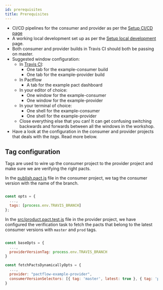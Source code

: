 ```yaml
---
id: prerequisites
title: Prerequisites
---
```


* CI/CD pipelines for the consumer and provider as per the [Setup CI/CD page](/docs/ci-cd-workshop/set-up-ci)
* A working local development set up as per the [Setup local development](/docs/ci-cd-workshop/set-up-local-development) page.
* Both consumer and provider builds in Travis CI should both be passing on master.
* Suggested window configuration:
    * In [Travis CI][travis-ci]:
        * One tab for the example-consumer build
        * One tab for the example-provider build
    * In Pactflow
        * A tab for the example pact dashboard
    * In your editor of choice:
        * One window for the example-consumer
        * One window for the example-provider
    * In your terminal of choice:
        * One shell for the example-consumer
        * One shell for the example-provider
    * Close everything else that you can! It can get confusing switching backwards and forwards between all the windows in the workshop.
* Have a look at the configuration in the consumer and provider projects that deals with the *tags*. Read more below.

## Tag configuration

Tags are used to wire up the consumer project to the provider project and make sure we are verifying the right pacts.

In the [publish.pact.js](https://github.com/pactflow/example-consumer/blob/master/publish.pact.js) file in the consumer project, we tag the consumer version with the name of the branch.

```js

const opts = {
  ...,
  tags: [process.env.TRAVIS_BRANCH]
};
```

In the [src/product.pact.test.js](https://github.com/pactflow/example-provider/blob/master/src/product/product.pact.test.js) file in the provider project, we have configured the verification task to fetch the pacts that belong to the latest consumer versions with `master` and `prod` tags.

```js

const baseOpts = {
  ...,
  providerVersionTag: process.env.TRAVIS_BRANCH
}

const fetchPactsDynamicallyOpts = {
  ...,
  provider: "pactflow-example-provider",
  consumerVersionSelectors: [{ tag: 'master', latest: true }, { tag: 'prod', latest: true } ],
}
```

[travis-ci]: https://travis-ci.com
